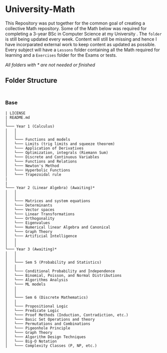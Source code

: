 # University-Math

This Repository was put together for the common goal of creating a collective Math repository. Some of the Math below was required for completing a 3-year 
BSc in Computer Science at my University . The `folder` is still being updated every week. Content will still be missing and hence I have incorparated external work to keep content as updated as possible. Every subject will have a `Lessons` folder containing all the Math required for learning and a `Exercises` folder for the Exams or tests. 

_All folders with * are not needed or finished_ 

## **Folder Structure** <br><br>


### Base

```
| LICENSE
| README.md
│
└─── Year 1 (Calculus)
│   │
│   │
│   └─── Functions and models
│   └─── Limits (trig limits and squeeze theorem)
│   └─── Application of Derivatives
│   └─── Optimization, integrals (Riemann Sum)
│   └─── Discrete and Continuous Variables
│   └─── Functions and Relations
│   └─── Newton's Method 
│   └─── Hyperbolic Functions
│   └─── Trapezoidal rule 
|
|
└─── Year 2 (Linear Algebra) (Awaiting)*
│   │
│   │
│   └─── Matrices and system equations
│   └─── Determinants
│   └─── Vector spaces
│   └─── Linear Transformations
│   └─── Orthogonality
│   └─── Eigenvalues
│   └─── Numerical linear Algebra and Canonical 
│   └─── Graph Theory
│   └─── Artificial Intelligence
│   │
│   │
└─── Year 3 (Awaiting)*
│   │
│   │
│   └─── Sem 5 (Probability and Statistics)
│   │
│   └─── Conditional Probability and Independence
│   └─── Binomial, Poisson, and Normal Distributions
│   └─── Algorithms Analysis
│   └─── ML models
│   │
│   │
│   └─── Sem 6 (Discrete Mathematics)
│   │
│   └─── Propositional Logic
│   └─── Predicate Logic
│   └─── Proof Methods (Induction, Contradiction, etc.)
│   └─── Basic Set Operations and theory
│   └─── Permutations and Combinations
│   └─── Pigeonhole Principle
│   └─── Graph Theory
│   └─── Algorithm Design Techniques
│   └─── Big-O Notation
│   └─── Complexity Classes (P, NP, etc.)  

```